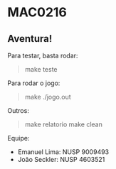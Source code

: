 # MAC0216

## Aventura!
Para testar, basta rodar:
> make teste

Para rodar o jogo:

> make
> ./jogo.out

Outros:
> make relatorio
> make clean

Equipe: 
* Emanuel Lima:  NUSP 9009493    
* João Seckler:  NUSP 4603521
